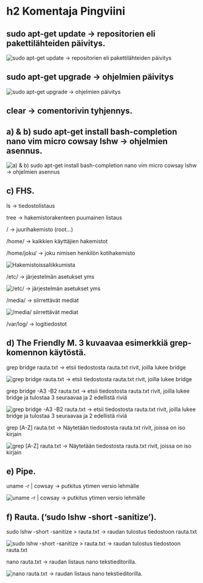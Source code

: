 # h2 Komentaja Pingviini



## sudo apt-get update -> repositorien eli pakettilähteiden päivitys.  

![sudo apt-get update -> repositorien eli pakettilähteiden päivitys](https://github.com/mikacheese/linux-servers/blob/imagesh2/update.png)

## sudo apt-get upgrade -> ohjelmien päivitys  

![sudo apt-get upgrade -> ohjelmien päivitys](https://github.com/mikacheese/linux-servers/blob/imagesh2/update.png)

## clear -> comentorivin tyhjennys.  



## a) & b) sudo apt-get install bash-completion nano vim micro cowsay lshw -> ohjelmien asennus.  

![a) & b) sudo apt-get install bash-completion nano vim micro cowsay lshw -> ohjelmien asennus](https://github.com/mikacheese/linux-servers/blob/imagesh2/install.png)



## c) FHS.  

ls -> tiedostolistaus  

tree -> hakemistorakenteen puumainen listaus  

/ -> juurihakemisto (root...)  

/home/ -> kaikkien käyttäjien hakemistot  

/home/joku/ -> joku nimisen henkilön kotihakemisto  

![Hakemistoissaliikkumista](https://github.com/mikacheese/linux-servers/blob/imagesh2/Hakemistoissaliikkumista.png)

/etc/ -> järjestelmän asetukset yms  

![/etc/ -> järjestelmän asetukset yms](https://github.com/mikacheese/linux-servers/blob/imagesh2/etc_sourceslist.png)

/media/ -> siirrettävät mediat  

![/media/ siirrettävät mediat](https://github.com/mikacheese/linux-servers/blob/imagesh2/media.png)

/var/log/ -> logitiedostot  



## d) The Friendly M. 3 kuvaavaa esimerkkiä grep-komennon käytöstä.  

grep bridge rauta.txt -> etsii tiedostosta rauta.txt rivit, joilla lukee bridge  

![grep bridge rauta.txt -> etsii tiedostosta rauta.txt rivit, joilla lukee bridge](https://github.com/mikacheese/linux-servers/blob/imagesh2/Grep1.png)

grep bridge -A3 -B2 rauta.txt -> etsii tiedostosta rauta.txt rivit, joilla lukee bridge ja tulostaa 3 seuraavaa ja 2 edellistä riviä  

![grep bridge -A3 -B2 rauta.txt -> etsii tiedostosta rauta.txt rivit, joilla lukee bridge ja tulostaa 3 seuraavaa ja 2 edellistä riviä](https://github.com/mikacheese/linux-servers/blob/imagesh2/Grep2.png)

grep [A-Z] rauta.txt  -> Näytetään tiedostosta rauta.txt rivit, joissa on iso kirjain  

![grep [A-Z] rauta.txt  -> Näytetään tiedostosta rauta.txt rivit, joissa on iso kirjain](https://github.com/mikacheese/linux-servers/blob/imagesh2/grep3.png)



## e) Pipe.  

uname -r | cowsay -> putkitus ytimen versio lehmälle  

![uname -r | cowsay -> putkitus ytimen versio lehmälle](https://github.com/mikacheese/linux-servers/blob/imagesh2/Putkitus.png)


## f) Rauta. (‘sudo lshw -short -sanitize’).  

sudo lshw -short -sanitize > rauta.txt -> raudan tulostus tiedostoon rauta.txt  

![sudo lshw -short -sanitize > rauta.txt -> raudan tulostus tiedostoon rauta.txt](https://github.com/mikacheese/linux-servers/blob/imagesh2/rauta.png)

nano rauta.txt -> raudan listaus nano tekstieditorilla.  

![nano rauta.txt -> raudan listaus nano tekstieditorilla.](https://github.com/mikacheese/linux-servers/blob/imagesh2/nanorauta2.png)









